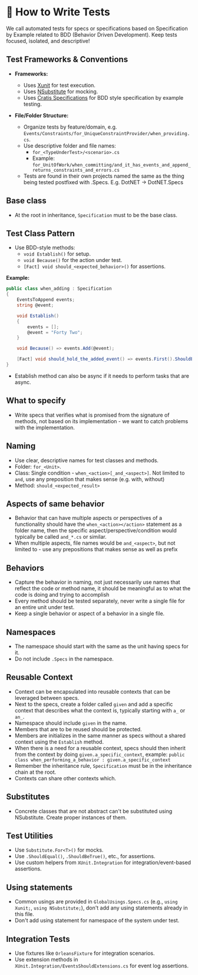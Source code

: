 # 🧪 How to Write Tests

We call automated tests for specs or specifications based on Specification by Example related to BDD (Behavior Driven Development).
Keep tests focused, isolated, and descriptive!

## Test Frameworks & Conventions

- **Frameworks:**
  - Uses [Xunit](https://xunit.net/) for test execution.
  - Uses [NSubstitute](https://nsubstitute.github.io/) for mocking.
  - Uses [Cratis Specifications](https://github.com/Cratis/Specifications/blob/main/README.md) for BDD style specification by example testing.

- **File/Folder Structure:**
  - Organize tests by feature/domain, e.g. `Events/Constraints/for_UniqueConstraintProvider/when_providing.cs`.
  - Use descriptive folder and file names:
    - `for_<TypeUnderTest>/<scenario>.cs`
    - Example: `for_UnitOfWork/when_committing/and_it_has_events_and_append_returns_constraints_and_errors.cs`
  - Tests are found in their own projects named the same as the thing being tested postfixed with .Specs. E.g. DotNET -> DotNET.Specs

## Base class

- At the root in inheritance, `Specification` must to be the base class.

## Test Class Pattern

- Use BDD-style methods:
  - `void Establish()` for setup.
  - `void Because()` for the action under test.
  - `[Fact] void should_<expected_behavior>()` for assertions.

**Example:**

```csharp
public class when_adding : Specification
{
    EventsToAppend events;
    string @event;

    void Establish()
    {
        events = [];
        @event = "Forty Two";
    }

    void Because() => events.Add(@event);

    [Fact] void should_hold_the_added_event() => events.First().ShouldEqual(@event);
}
```

- Establish method can also be async if it needs to perform tasks that are async.

## What to specify

- Write specs that verifies what is promised from the signature of methods, not based on its implementation - we want to catch problems with the implementation.

## Naming

- Use clear, descriptive names for test classes and methods.
- Folder: `for_<Unit>`.
- Class: Single condition - `when_<action>[_and_<aspect>]`. Not limited to `and`, use any preposition that makes sense (e.g. with, without)
- Method: `should_<expected_result>`

## Aspects of same behavior

- Behavior that can have multiple aspects or perspectives of a functionality should have the `when_<action></action>` statement as a folder name, then the specific aspect/perspective/condition would typically be called `and_*.cs` or similar.
- When multiple aspects, file names would be `and_<aspect>`, but not limited to - use any prepositions that makes sense as well as prefix

## Behaviors

- Capture the behavior in naming, not just necessarily use names that reflect the code or method name, it should be meaningful as to what the code is doing and trying to accomplish
- Every method should be tested separately, never write a single file for an entire unit under test.
- Keep a single behavior or aspect of a behavior in a single file.

## Namespaces

- The namespace should start with the same as the unit having specs for it.
- Do not include `.Specs` in the namespace.

## Reusable Context

- Context can be encapsulated into reusable contexts that can be leveraged between specs.
- Next to the specs, create a folder called `given` and add a specific context that describes what the context is, typically starting with `a_` or `an_`.
- Namespace should include `given` in the name.
- Members that are to be reused should be protected.
- Members are initializes in the same manner as specs without a shared context using the `Establish` method.
- When there is a need for a reusable context, specs should then inherit from the context by doing `given.a_specific_context`, example: `public class when_performing_a_behavior : given.a_specific_context`
- Remember the inheritance rule, `Specification` must be in the inheritance chain at the root.
- Contexts can share other contexts which.

## Substitutes

- Concrete classes that are not abstract can't be substituted using NSubstitute. Create proper instances of them.

## Test Utilities

- Use `Substitute.For<T>()` for mocks.
- Use `.ShouldEqual()`, `.ShouldBeTrue()`, etc., for assertions.
- Use custom helpers from `XUnit.Integration` for integration/event-based assertions.

## Using statements

- Common usings are provided in `GlobalUsings.Specs.cs` (e.g., `using Xunit;`, `using NSubstitute;`), don't add any using statements already in this file.
- Don't add using statement for namespace of the system under test.

## Integration Tests

- Use fixtures like `OrleansFixture` for integration scenarios.
- Use extension methods in `XUnit.Integration/EventsShouldExtensions.cs` for event log assertions.
